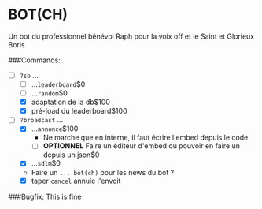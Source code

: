 # BOT(CH)
Un bot du professionnel bénévol Raph pour la voix off et le Saint et Glorieux Boris

###Commands:
- [ ] `?sb` ...
  - [ ] ...`leaderboard`$0
  - [ ] ...`random`$0
  - [x] adaptation de la db$100
  - [x] pré-load du leaderboard$100
  
- [ ] `?broadcast` ...
  - [x] ...`annonce`$100
    - Ne marche que en interne, il faut écrire l'embed depuis le code
    - [ ] **OPTIONNEL** Faire un éditeur d'embed ou pouvoir en faire un depuis un json$0
  - [x] ...`sdlm`$0
  - Faire un `... bot(ch)` pour les news du bot ?
  - [x] taper `cancel` annule l'envoit
  
###Bugfix:
This is fine
